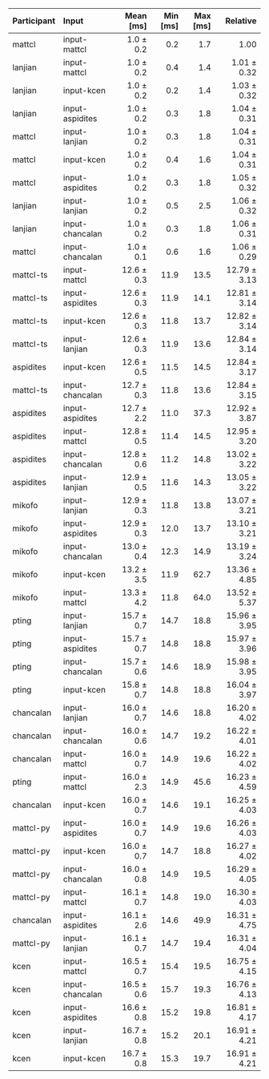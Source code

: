 | Participant | Input | Mean [ms] | Min [ms] | Max [ms] | Relative |
|:---|:---|---:|---:|---:|---:|
| mattcl | input-mattcl | 1.0 ± 0.2 | 0.2 | 1.7 | 1.00 |
| lanjian | input-mattcl | 1.0 ± 0.2 | 0.4 | 1.4 | 1.01 ± 0.32 |
| lanjian | input-kcen | 1.0 ± 0.2 | 0.2 | 1.4 | 1.03 ± 0.32 |
| lanjian | input-aspidites | 1.0 ± 0.2 | 0.3 | 1.8 | 1.04 ± 0.31 |
| mattcl | input-lanjian | 1.0 ± 0.2 | 0.3 | 1.8 | 1.04 ± 0.31 |
| mattcl | input-kcen | 1.0 ± 0.2 | 0.4 | 1.6 | 1.04 ± 0.31 |
| mattcl | input-aspidites | 1.0 ± 0.2 | 0.3 | 1.8 | 1.05 ± 0.32 |
| lanjian | input-lanjian | 1.0 ± 0.2 | 0.5 | 2.5 | 1.06 ± 0.32 |
| lanjian | input-chancalan | 1.0 ± 0.2 | 0.3 | 1.8 | 1.06 ± 0.31 |
| mattcl | input-chancalan | 1.0 ± 0.1 | 0.6 | 1.6 | 1.06 ± 0.29 |
| mattcl-ts | input-mattcl | 12.6 ± 0.3 | 11.9 | 13.5 | 12.79 ± 3.13 |
| mattcl-ts | input-aspidites | 12.6 ± 0.3 | 11.9 | 14.1 | 12.81 ± 3.14 |
| mattcl-ts | input-kcen | 12.6 ± 0.3 | 11.8 | 13.7 | 12.82 ± 3.14 |
| mattcl-ts | input-lanjian | 12.6 ± 0.3 | 11.9 | 13.6 | 12.84 ± 3.14 |
| aspidites | input-kcen | 12.6 ± 0.5 | 11.5 | 14.5 | 12.84 ± 3.17 |
| mattcl-ts | input-chancalan | 12.7 ± 0.3 | 11.8 | 13.6 | 12.84 ± 3.15 |
| aspidites | input-aspidites | 12.7 ± 2.2 | 11.0 | 37.3 | 12.92 ± 3.87 |
| aspidites | input-mattcl | 12.8 ± 0.5 | 11.4 | 14.5 | 12.95 ± 3.20 |
| aspidites | input-chancalan | 12.8 ± 0.6 | 11.2 | 14.8 | 13.02 ± 3.22 |
| aspidites | input-lanjian | 12.9 ± 0.5 | 11.6 | 14.3 | 13.05 ± 3.22 |
| mikofo | input-lanjian | 12.9 ± 0.3 | 11.8 | 13.8 | 13.07 ± 3.21 |
| mikofo | input-aspidites | 12.9 ± 0.3 | 12.0 | 13.7 | 13.10 ± 3.21 |
| mikofo | input-chancalan | 13.0 ± 0.4 | 12.3 | 14.9 | 13.19 ± 3.24 |
| mikofo | input-kcen | 13.2 ± 3.5 | 11.9 | 62.7 | 13.36 ± 4.85 |
| mikofo | input-mattcl | 13.3 ± 4.2 | 11.8 | 64.0 | 13.52 ± 5.37 |
| pting | input-lanjian | 15.7 ± 0.7 | 14.7 | 18.8 | 15.96 ± 3.95 |
| pting | input-aspidites | 15.7 ± 0.7 | 14.8 | 18.8 | 15.97 ± 3.96 |
| pting | input-chancalan | 15.7 ± 0.6 | 14.6 | 18.9 | 15.98 ± 3.95 |
| pting | input-kcen | 15.8 ± 0.7 | 14.8 | 18.8 | 16.04 ± 3.97 |
| chancalan | input-lanjian | 16.0 ± 0.7 | 14.6 | 18.8 | 16.20 ± 4.02 |
| chancalan | input-chancalan | 16.0 ± 0.6 | 14.7 | 19.2 | 16.22 ± 4.01 |
| chancalan | input-mattcl | 16.0 ± 0.7 | 14.9 | 19.6 | 16.22 ± 4.02 |
| pting | input-mattcl | 16.0 ± 2.3 | 14.9 | 45.6 | 16.23 ± 4.59 |
| chancalan | input-kcen | 16.0 ± 0.7 | 14.6 | 19.1 | 16.25 ± 4.03 |
| mattcl-py | input-aspidites | 16.0 ± 0.7 | 14.9 | 19.6 | 16.26 ± 4.03 |
| mattcl-py | input-kcen | 16.0 ± 0.7 | 14.7 | 18.8 | 16.27 ± 4.02 |
| mattcl-py | input-chancalan | 16.0 ± 0.8 | 14.9 | 19.5 | 16.29 ± 4.05 |
| mattcl-py | input-mattcl | 16.1 ± 0.7 | 14.8 | 19.0 | 16.30 ± 4.03 |
| chancalan | input-aspidites | 16.1 ± 2.6 | 14.6 | 49.9 | 16.31 ± 4.75 |
| mattcl-py | input-lanjian | 16.1 ± 0.7 | 14.7 | 19.4 | 16.31 ± 4.04 |
| kcen | input-mattcl | 16.5 ± 0.7 | 15.4 | 19.5 | 16.75 ± 4.15 |
| kcen | input-chancalan | 16.5 ± 0.6 | 15.7 | 19.3 | 16.76 ± 4.13 |
| kcen | input-aspidites | 16.6 ± 0.8 | 15.2 | 19.8 | 16.81 ± 4.17 |
| kcen | input-lanjian | 16.7 ± 0.8 | 15.2 | 20.1 | 16.91 ± 4.21 |
| kcen | input-kcen | 16.7 ± 0.8 | 15.3 | 19.7 | 16.91 ± 4.21 |
